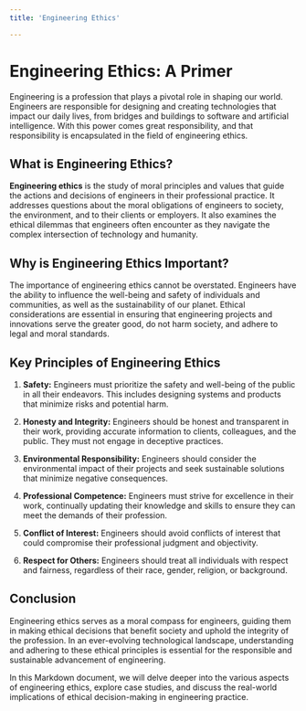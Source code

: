```yaml
---
title: 'Engineering Ethics'

---
```


# Engineering Ethics: A Primer

Engineering is a profession that plays a pivotal role in shaping our world. Engineers are responsible for designing and creating technologies that impact our daily lives, from bridges and buildings to software and artificial intelligence. With this power comes great responsibility, and that responsibility is encapsulated in the field of engineering ethics.

## What is Engineering Ethics?

**Engineering ethics** is the study of moral principles and values that guide the actions and decisions of engineers in their professional practice. It addresses questions about the moral obligations of engineers to society, the environment, and to their clients or employers. It also examines the ethical dilemmas that engineers often encounter as they navigate the complex intersection of technology and humanity.

## Why is Engineering Ethics Important?

The importance of engineering ethics cannot be overstated. Engineers have the ability to influence the well-being and safety of individuals and communities, as well as the sustainability of our planet. Ethical considerations are essential in ensuring that engineering projects and innovations serve the greater good, do not harm society, and adhere to legal and moral standards.

## Key Principles of Engineering Ethics

1. **Safety:** Engineers must prioritize the safety and well-being of the public in all their endeavors. This includes designing systems and products that minimize risks and potential harm.

2. **Honesty and Integrity:** Engineers should be honest and transparent in their work, providing accurate information to clients, colleagues, and the public. They must not engage in deceptive practices.

3. **Environmental Responsibility:** Engineers should consider the environmental impact of their projects and seek sustainable solutions that minimize negative consequences.

4. **Professional Competence:** Engineers must strive for excellence in their work, continually updating their knowledge and skills to ensure they can meet the demands of their profession.

5. **Conflict of Interest:** Engineers should avoid conflicts of interest that could compromise their professional judgment and objectivity.

6. **Respect for Others:** Engineers should treat all individuals with respect and fairness, regardless of their race, gender, religion, or background.

## Conclusion

Engineering ethics serves as a moral compass for engineers, guiding them in making ethical decisions that benefit society and uphold the integrity of the profession. In an ever-evolving technological landscape, understanding and adhering to these ethical principles is essential for the responsible and sustainable advancement of engineering.

In this Markdown document, we will delve deeper into the various aspects of engineering ethics, explore case studies, and discuss the real-world implications of ethical decision-making in engineering practice.
